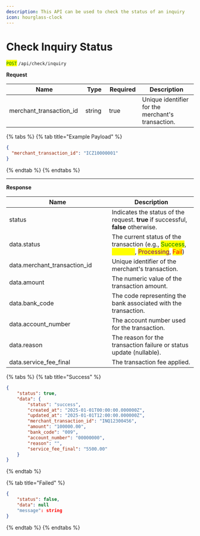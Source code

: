 ```yaml
---
description: This API can be used to check the status of an inquiry
icon: hourglass-clock
---
```


# Check Inquiry Status

<mark style="color:green;">`POST`</mark> `/api/check/inquiry`

**Request**

<table><thead><tr><th width="212.08984375">Name</th><th width="76.2421875">Type</th><th width="88.7265625" data-type="checkbox">Required</th><th width="363.32421875">Description</th></tr></thead><tbody><tr><td>merchant_transaction_id</td><td>string</td><td>true</td><td>Unique identifier for the merchant's transaction.</td></tr></tbody></table>

{% tabs %}
{% tab title="Example Payload" %}
```json
{
  "merchant_transaction_id": "ICZ10000001"
}
```
{% endtab %}
{% endtabs %}

***

**Response**

<table><thead><tr><th width="259.9453125">Name</th><th>Description</th></tr></thead><tbody><tr><td>status</td><td>Indicates the status of the request. <strong>true</strong> if successful, <strong>false</strong> otherwise.</td></tr><tr><td>data.status</td><td>The current status of the transaction (e.g., <mark style="color:green;">Success</mark>, <mark style="color:yellow;">Pending</mark>, <mark style="color:purple;">Processing</mark>, <mark style="color:red;">Fail</mark>)</td></tr><tr><td>data.merchant_transaction_id</td><td>Unique identifier of the merchant's transaction.</td></tr><tr><td>data.amount</td><td>The numeric value of the transaction amount.</td></tr><tr><td>data.bank_code</td><td>The code representing the bank associated with the transaction.</td></tr><tr><td>data.account_number</td><td>The account number used for the transaction.</td></tr><tr><td>data.reason</td><td>The reason for the transaction failure or status update (nullable).</td></tr><tr><td>data.service_fee_final</td><td>The transaction fee applied.</td></tr></tbody></table>

{% tabs %}
{% tab title="Success" %}
```json
{
    "status": true,
    "data": {
        "status": "success",
        "created_at": "2025-01-01T00:00:00.000000Z",
        "updated_at": "2025-01-01T12:00:00.000000Z",
        "merchant_transaction_id": "INQ12300456",
        "amount": "100000.00",
        "bank_code": "009",
        "account_number": "00000000",
        "reason": "",
        "service_fee_final": "5500.00"
    }
}
```
{% endtab %}

{% tab title="Failed" %}
```json
{
    "status": false,
    "data": null
    "message": string
}
```
{% endtab %}
{% endtabs %}
